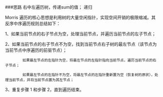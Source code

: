 ###思路
右中左遍历树，传递sum的值；
递归


Morris 遍历的核心思想是利用树的大量空闲指针，实现空间开销的极限缩减。其反序中序遍历规则总结如下：

1、如果当前节点的右子节点为空，处理当前节点，并遍历当前节点的左子节点；

2、如果当前节点的右子节点不为空，找到当前节点右子树的最左节点（该节点为当前节点中序遍历的前驱节点）；

            如果最左节点的左指针为空，将最左节点的左指针指向当前节点，遍历当前节点的右子节点；

            如果最左节点的左指针不为空，将最左节点的左指针重新置为空（恢复树的原状），处理当前节点，并将当前节点置为其左节点；

3、重复步骤 1 和步骤 2，直到遍历结束。

